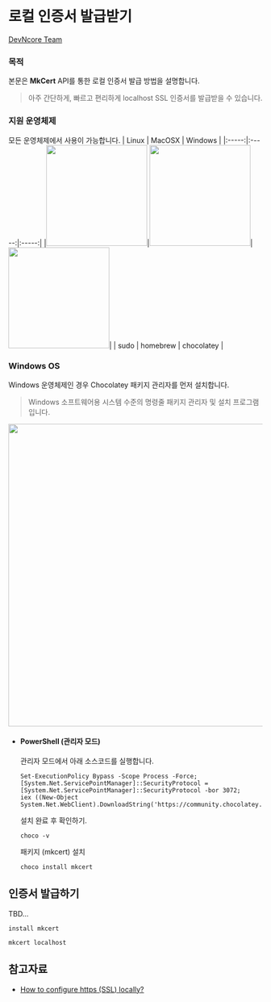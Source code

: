 # 로컬 인증서 발급받기
[DevNcore Team](https://devncore.org)

### 목적
본문은 **MkCert** API를 통한 로컬 인증서 발급 방법을 설명합니다. 
> 아주 간단하게, 빠르고 편리하게 localhost SSL 인증서를 발급받을 수 있습니다.

### 지원 운영체제
모든 운영체제에서 사용이 가능합니다.
| Linux | MacOSX | Windows |
|:-----:|:-----:|:-----:|
|<img src="https://user-images.githubusercontent.com/52397976/145034010-450f76a4-a8ad-470c-9c74-2373e925f323.png" width="200"/>|<img src="https://user-images.githubusercontent.com/52397976/145033016-235195ba-d75a-489e-9479-bb25278062c7.png" width="200"/>|<img src="https://user-images.githubusercontent.com/52397976/145033110-c2600e0b-f194-47e5-8940-02ff31691c8e.png" width="200"/>|
| sudo | homebrew | chocolatey |

### Windows OS
Windows 운영체제인 경우 Chocolatey 패키지 관리자를 먼저 설치합니다.
> Windows 소프트웨어용 시스템 수준의 명령줄 패키지 관리자 및 설치 프로그램 입니다.

<img src="https://user-images.githubusercontent.com/52397976/145036063-6f6f83c2-a1b2-41fb-bfe4-d9383697b6a2.png" width="600"/>

- #### PowerShell (관리자 모드) 
  관리자 모드에서 아래 소스코드를 실행합니다.  
  
  ```
  Set-ExecutionPolicy Bypass -Scope Process -Force; 
  [System.Net.ServicePointManager]::SecurityProtocol = [System.Net.ServicePointManager]::SecurityProtocol -bor 3072; 
  iex ((New-Object System.Net.WebClient).DownloadString('https://community.chocolatey.org/install.ps1'))
  ```
  설치 완료 후 확인하기.
  ```
  choco -v
  ```
  
  패키지 (mkcert) 설치
  ```
  choco install mkcert
  ```

## 인증서 발급하기
TBD...
```
install mkcert
```

```
mkcert localhost
```

## 참고자료
- [How to configure https (SSL) locally?](https://www.mariokandut.com/how-to-setup-https-ssl-in-localhost-react/)
